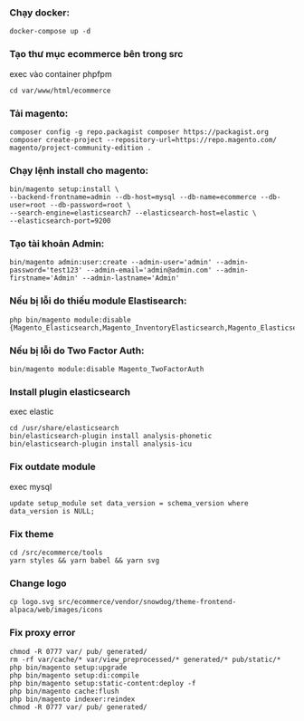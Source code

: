 ### Chạy docker:
```console
docker-compose up -d
```
### Tạo thư mục ecommerce bên trong src

exec vào container phpfpm
```console
cd var/www/html/ecommerce
```
### Tải magento:
```console
composer config -g repo.packagist composer https://packagist.org
composer create-project --repository-url=https://repo.magento.com/ magento/project-community-edition .
```

### Chạy lệnh install cho magento:
```console
bin/magento setup:install \
--backend-frontname=admin --db-host=mysql --db-name=ecommerce --db-user=root --db-password=root \
--search-engine=elasticsearch7 --elasticsearch-host=elastic \
--elasticsearch-port=9200
```
### Tạo tài khoản Admin:
```console
bin/magento admin:user:create --admin-user='admin' --admin-password='test123' --admin-email='admin@admin.com' --admin-firstname='Admin' --admin-lastname='Admin'
```

### Nếu bị lỗi do thiếu module Elastisearch:
```console
php bin/magento module:disable {Magento_Elasticsearch,Magento_InventoryElasticsearch,Magento_Elasticsearch6,Magento_Elasticsearch7}
```
### Nếu bị lỗi do Two Factor Auth:
```console
bin/magento module:disable Magento_TwoFactorAuth
```

### Install plugin elasticsearch
exec elastic
```console
cd /usr/share/elasticsearch
bin/elasticsearch-plugin install analysis-phonetic
bin/elasticsearch-plugin install analysis-icu
```
### Fix outdate module
exec mysql
```console
update setup_module set data_version = schema_version where data_version is NULL;
```
### Fix theme
```console
cd /src/ecommerce/tools
yarn styles && yarn babel && yarn svg
```
### Change logo
```console
cp logo.svg src/ecommerce/vendor/snowdog/theme-frontend-alpaca/web/images/icons
```
### Fix proxy error
```console
chmod -R 0777 var/ pub/ generated/
rm -rf var/cache/* var/view_preprocessed/* generated/* pub/static/*
php bin/magento setup:upgrade
php bin/magento setup:di:compile
php bin/magento setup:static-content:deploy -f
php bin/magento cache:flush
php bin/magento indexer:reindex
chmod -R 0777 var/ pub/ generated/
```
